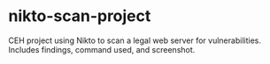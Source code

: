 # nikto-scan-project
CEH project using Nikto to scan a legal web server for vulnerabilities. Includes findings, command used, and screenshot.
